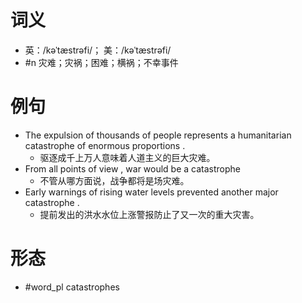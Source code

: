 # 词义
- 英：/kəˈtæstrəfi/； 美：/kəˈtæstrəfi/
- #n 灾难；灾祸；困难；横祸；不幸事件
# 例句
- The expulsion of thousands of people represents a humanitarian catastrophe of enormous proportions .
	- 驱逐成千上万人意味着人道主义的巨大灾难。
- From all points of view , war would be a catastrophe
	- 不管从哪方面说，战争都将是场灾难。
- Early warnings of rising water levels prevented another major catastrophe .
	- 提前发出的洪水水位上涨警报防止了又一次的重大灾害。
# 形态
- #word_pl catastrophes

